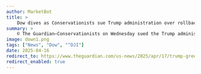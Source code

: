 ```yaml
---
author: MarketBot
title: >
    Dow dives as Conservationists sue Trump administration over rollback of green policies
summary: >
    © The Guardian—Conservationists on Wednesday sued the Trump administration over its attempts to boost the oil industry by rolling back green policies.
image: down1.png
tags: ["News", "Dow", "^DJI"]
date: 2025-04-16
redirect_to: https://www.theguardian.com/us-news/2025/apr/17/trump-green-policy-rollback-lawsuit
redirect_enabled: true
---
```

